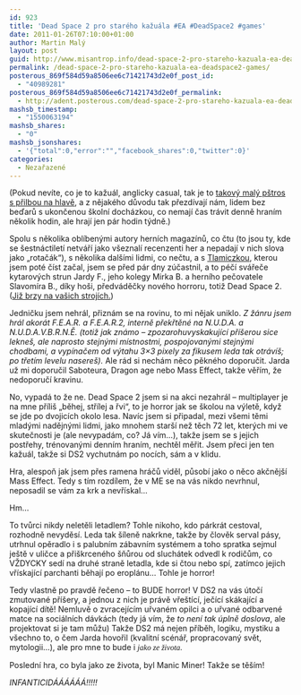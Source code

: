 ```yaml
---
id: 923
title: 'Dead Space 2 pro starého kažuála #EA #DeadSpace2 #games'
date: 2011-01-26T07:10:00+01:00
author: Martin Malý
layout: post
guid: http://www.misantrop.info/dead-space-2-pro-stareho-kazuala-ea-deadspace2-games/
permalink: /dead-space-2-pro-stareho-kazuala-ea-deadspace2-games/
posterous_869f584d59a8506ee6c71421743d2e0f_post_id:
  - "40989281"
posterous_869f584d59a8506ee6c71421743d2e0f_permalink:
  - http://adent.posterous.com/dead-space-2-pro-stareho-kazuala-ea-deadspace
mashsb_timestamp:
  - "1550063194"
mashsb_shares:
  - "0"
mashsb_jsonshares:
  - '{"total":0,"error":"","facebook_shares":0,"twitter":0}'
categories:
  - Nezařazené
---
```

(Pokud nev&iacute;te, co je to kažu&aacute;l, anglicky casual, tak je to [takov&yacute; mal&yacute; p&scaron;tros s přilbou na hlavě](http://cs.wikipedia.org/wiki/Kasu%C3%A1r_p%C5%99ilbov%C3%BD), a z nějak&eacute;ho důvodu tak přezd&iacute;vaj&iacute; n&aacute;m, lidem bez beďarů s ukončenou &scaron;koln&iacute; doch&aacute;zkou, co nemaj&iacute; čas tr&aacute;vit denně hran&iacute;m několik hodin, ale hraj&iacute; jen p&aacute;r hodin t&yacute;dně.)

Spolu s několika obl&iacute;ben&yacute;mi autory hern&iacute;ch magaz&iacute;nů, co čtu (to jsou ty, kde se &scaron;estn&aacute;ctilet&iacute; netv&aacute;ř&iacute; jako v&scaron;eznal&iacute; recenzenti her a nepadaj&iacute; v nich slova jako &#8222;rotač&aacute;k&#8220;), s několika dal&scaron;&iacute;mi lidmi, co nečtu, a s [Tlamiczkou](http://www.tlamiczka.com/), kterou jsem pot&eacute; č&iacute;st začal, jsem se před p&aacute;r dny z&uacute;častnil, a to p&eacute;č&iacute; sv&aacute;řeče kytarov&yacute;ch strun Jardy F., jeho kolegy Mirka B. a hern&iacute;ho pečovatele Slavom&iacute;ra B., d&iacute;ky ho&scaron;i, předv&aacute;děčky nov&eacute;ho horroru, totiž Dead Space 2. ([Již brzy na va&scaron;ich stroj&iacute;ch.](http://www.xzone.cz/nahledgame.php3?idg=2579&a_aid=gamer&a_bid=df0fae5f))

Jedničku jsem nehr&aacute;l, přizn&aacute;m se na rovinu, to mi nějak uniklo. _Z ž&aacute;nru jsem hr&aacute;l akor&aacute;t F.E.A.R. a F.E.A.R.2, interně překřtěn&eacute; na N.U.D.A. a N.U.D.A.V.B.R.N.Ě. (totiž jak zn&aacute;mo &#8211; zpozarohuvyskakuj&iacute;c&iacute; př&iacute;&scaron;erou sice lekne&scaron;, ale naprosto stejn&yacute;mi m&iacute;stnostmi, pospojovan&yacute;mi stejn&yacute;mi chodbami, a vyp&iacute;načem od v&yacute;tahu 3&#215;3 pixely za fikusem leda tak otr&aacute;v&iacute;&scaron;; po třet&iacute;m levelu nasere&scaron;)._ Ale r&aacute;d si nech&aacute;m něco pěkn&eacute;ho doporučit. Jarda už mi doporučil Saboteura, Dragon age nebo Mass Effect, takže věř&iacute;m, že nedoporuč&iacute; kravinu.

No, vypad&aacute; to že ne. Dead Space 2 jsem si na akci nezahr&aacute;l &#8211; multiplayer je na mne př&iacute;li&scaron; &#8222;běhej, stř&iacute;lej a řvi&#8220;, to je horror jak se &scaron;kolou na v&yacute;letě, když se jde po dvojic&iacute;ch okolo lesa. Nav&iacute;c jsem si připadal, mezi v&scaron;emi těmi mlad&yacute;mi nadějn&yacute;mi lidmi, jako mnohem star&scaron;&iacute; než těch 72 let, kter&yacute;ch mi ve skutečnosti je (ale nevypad&aacute;m, co? J&aacute; v&iacute;m&#8230;), takže jsem se s jejich postřehy, tr&eacute;novan&yacute;mi denn&iacute;m hran&iacute;m, nechtěl měřit. Jsem přeci jen ten kažu&aacute;l, takže si DS2 vychutn&aacute;m po noc&iacute;ch, s&aacute;m a v klidu.

Hra, alespoň jak jsem přes ramena hr&aacute;čů viděl, působ&iacute; jako o něco akčněj&scaron;&iacute; Mass Effect. Tedy s t&iacute;m rozd&iacute;lem, že v ME se na v&aacute;s nikdo nevrhnul, neposadil se v&aacute;m za krk a nevř&iacute;skal&#8230;

Hm&#8230;

To tvůrci nikdy neletěli letadlem? Tohle nikoho, kdo p&aacute;rkr&aacute;t cestoval, rozhodně nevyděs&iacute;. Leda tak &scaron;&iacute;leně nakrkne, takže by člověk serval p&aacute;sy, utrhnul opěradlo i s palubn&iacute;m z&aacute;bavn&iacute;m syst&eacute;mem a toho spratka sejmul je&scaron;tě v uličce a při&scaron;krcen&eacute;ho &scaron;ňůrou od sluch&aacute;tek odvedl k rodičům, co VŽDYCKY sed&iacute; na druh&eacute; straně letadla, kde si čtou nebo sp&iacute;, zat&iacute;mco jejich vř&iacute;skaj&iacute;c&iacute; parchanti běhaj&iacute; po eropl&aacute;nu&#8230; Tohle je horror!

Tedy vlastně po pravdě řečeno &#8211; to BUDE horror! V DS2 na v&aacute;s &uacute;toč&iacute; zmutovan&eacute; př&iacute;&scaron;ery, a jednou z nich je pr&aacute;vě vře&scaron;t&iacute;c&iacute;, ječ&iacute;c&iacute; sk&aacute;kaj&iacute;c&iacute; a kopaj&iacute;c&iacute; d&iacute;tě! Nemluvě o zvracej&iacute;c&iacute;m uřvan&eacute;m opilci a o uřvan&eacute; odbarven&eacute; matce na soci&aacute;ln&iacute;ch d&aacute;vk&aacute;ch (tedy j&aacute; v&iacute;m, že _to nen&iacute; tak &uacute;plně doslova_, ale projektovat si je tam můžu) Takže DS2 m&aacute; nejen př&iacute;běh, logiku, mystiku a v&scaron;echno to, o čem Jarda hovořil (kvalitn&iacute; sc&eacute;n&aacute;ř, propracovan&yacute; svět, mytologii&#8230;), ale pro mne to bude i <span style="font-family: mceinline;"><em>jako ze života</em>.</span>

Posledn&iacute; hra, co byla jako ze života, byl Manic Miner! Takže se tě&scaron;&iacute;m!

_INFANTICID&Aacute;&Aacute;&Aacute;&Aacute;&Aacute;&Aacute;!!!!!_